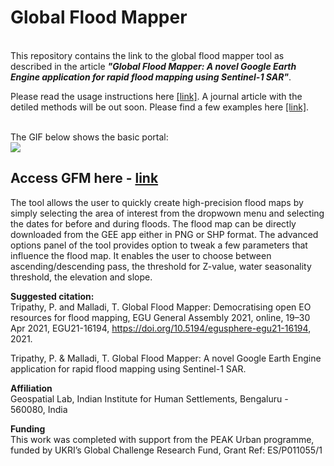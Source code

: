 <h1> Global Flood Mapper </h1><br/>
This repository contains the link to the global flood mapper tool as described in the article <em><strong>"Global Flood Mapper: A novel Google Earth Engine application for rapid flood mapping using Sentinel-1 SAR"</strong></em>.<br/>

Please read the usage instructions here [[link]](/instructions). A journal article with the detiled methods will be out soon. Please find a few examples here [[link]](/examples).<br/>

<br/>The GIF below shows the basic portal: <br/>
![](/media/gfmPortalGif.gif)

## Access GFM here - [link](https://pratyush_tripathy.users.earthengine.app/view/global-flood-mapper-advanced)<br/>
The tool allows the user to quickly create high-precision flood maps by simply selecting the area of interest from the dropwown menu and selecting the dates for before and during floods. The flood map can be directly downloaded from the GEE app either in PNG or SHP format. The advanced options panel of the tool provides option to tweak a few parameters that influence the flood map. It enables the user to choose between ascending/descending pass, the threshold for Z-value, water seasonality threshold, the elevation and slope.

**Suggested citation:**<br/>
Tripathy, P. and Malladi, T. Global Flood Mapper: Democratising open EO resources for flood mapping, EGU General Assembly 2021, online, 19–30 Apr 2021, EGU21-16194, https://doi.org/10.5194/egusphere-egu21-16194, 2021.<br/>

Tripathy, P. & Malladi, T. Global Flood Mapper: A novel Google Earth Engine application for rapid flood mapping using Sentinel-1 SAR.<br/>

**Affiliation**<br/>
Geospatial Lab, Indian Institute for Human Settlements, Bengaluru - 560080, India<br/>

**Funding**<br/>
This work was completed with support from the PEAK Urban programme, funded by UKRI’s Global Challenge Research Fund, Grant Ref: ES/P011055/1
